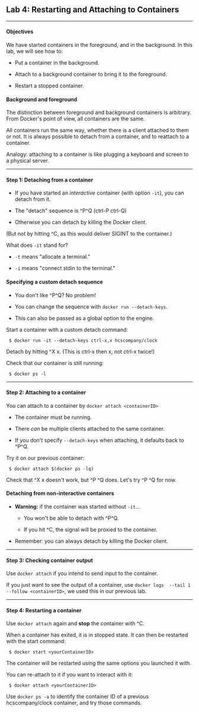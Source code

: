 ## Lab 4: Restarting and Attaching to Containers

--------

#### Objectives

We have started containers in the foreground, and in the background. In this lab, we will see how to:

-   Put a container in the background.

-   Attach to a background container to bring it to the foreground.

-   Restart a stopped container.

#### Background and foreground

The distinction between foreground and background containers is arbitrary. From Docker's point of view, all containers are the same.

All containers run the same way, whether there is a client attached to them or not. It is always possible to detach from a container, and to reattach to a container.

Analogy: attaching to a container is like plugging a keyboard and screen to a physical server.

--------

#### Step 1: Detaching from a container

-   If you have started an *interactive* container (with option `-it`), you can detach from it.

-   The "detach" sequence is ^P^Q (ctrl-P ctrl-Q)

-   Otherwise you can detach by killing the Docker client.

 (But not by hitting ^C, as this would deliver SIGINT to the container.)

What does `-it` stand for?

-   `-t` means "allocate a terminal."

-   `-i` means "connect stdin to the terminal."

#### Specifying a custom detach sequence

-   You don't like ^P^Q? No problem!

-   You can change the sequence with `docker run --detach-keys`.

-   This can also be passed as a global option to the engine.

Start a container with a custom detach command:
```
 $ docker run -it --detach-keys ctrl-x,x hcscompany/clock
```
Detach by hitting ^X x. (This is ctrl-x then x, not ctrl-x twice!)

Check that our container is still running:
```
 $ docker ps -l
```

--------

#### Step 2: Attaching to a container

You can attach to a container by `docker attach <containerID>`

-   The container must be running.

-   There *can* be multiple clients attached to the same container.

-   If you don't specify `--detach-keys` when attaching, it defaults back to ^P^Q.

Try it on our previous container:
```
 $ docker attach $(docker ps -lq)
```
Check that ^X x doesn't work, but ^P ^Q does. Let's try ^P ^Q for now.

#### Detaching from non-interactive containers

-   **Warning:** if the container was started without `-it`...

    -   You won't be able to detach with ^P^Q.

    -   If you hit ^C, the signal will be proxied to the container.

-   Remember: you can always detach by killing the Docker client.

--------

#### Step 3: Checking container output

Use `docker attach` if you intend to send input to the container.

If you just want to see the output of a container, use `docker logs  --tail 1 --follow <containerID>`, we used this in our previous lab.

--------
 
#### Step 4: Restarting a container

Use `docker attach` again and **stop** the container with ^C.

When a container has exited, it is in stopped state.
It can then be restarted with the start command: 

```
 $ docker start <yourContainerID>
```

The container will be restarted using the same options you launched it with.

You can re-attach to it if you want to interact with it:
```
 $ docker attach <yourContainerID>
```
Use `docker ps -a` to identify the container ID of a previous hcscompany/clock container, and try those commands.


